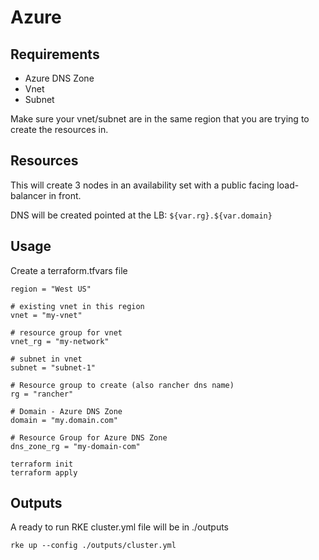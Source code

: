 # Azure

## Requirements

* Azure DNS Zone
* Vnet
* Subnet

Make sure your vnet/subnet are in the same region that you are trying to create the resources in.

## Resources

This will create 3 nodes in an availability set with a public facing load-balancer in front.

DNS will be created pointed at the LB: `${var.rg}.${var.domain}`

## Usage

Create a terraform.tfvars file

```plain
region = "West US"

# existing vnet in this region
vnet = "my-vnet"

# resource group for vnet
vnet_rg = "my-network"

# subnet in vnet
subnet = "subnet-1"

# Resource group to create (also rancher dns name)
rg = "rancher"

# Domain - Azure DNS Zone
domain = "my.domain.com"

# Resource Group for Azure DNS Zone
dns_zone_rg = "my-domain-com"
```

```plain
terraform init
terraform apply
```

## Outputs

A ready to run RKE cluster.yml file will be in ./outputs

```plain
rke up --config ./outputs/cluster.yml
```
